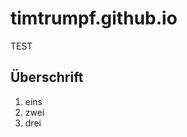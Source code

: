 # timtrumpf.github.io
TEST
## Überschrift

 1. eins
 2. zwei
 3. drei

<!--stackedit_data:
eyJoaXN0b3J5IjpbLTY1MDU1ODI5MiwtMTM5Mjg5NDMyMl19
-->
